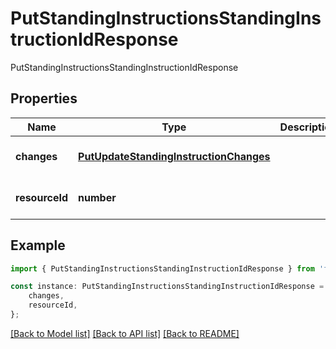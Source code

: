 # PutStandingInstructionsStandingInstructionIdResponse

PutStandingInstructionsStandingInstructionIdResponse

## Properties

Name | Type | Description | Notes
------------ | ------------- | ------------- | -------------
**changes** | [**PutUpdateStandingInstructionChanges**](PutUpdateStandingInstructionChanges.md) |  | [optional] [default to undefined]
**resourceId** | **number** |  | [optional] [default to undefined]

## Example

```typescript
import { PutStandingInstructionsStandingInstructionIdResponse } from 'fineract-typescript-client';

const instance: PutStandingInstructionsStandingInstructionIdResponse = {
    changes,
    resourceId,
};
```

[[Back to Model list]](../README.md#documentation-for-models) [[Back to API list]](../README.md#documentation-for-api-endpoints) [[Back to README]](../README.md)
